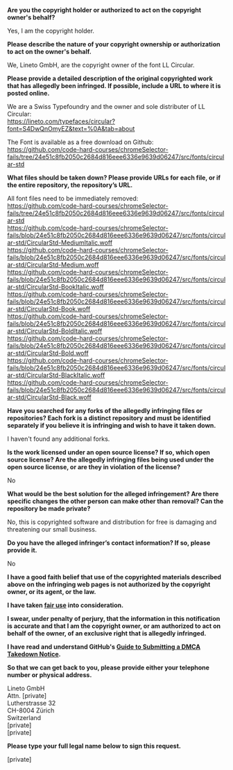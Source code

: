 **Are you the copyright holder or authorized to act on the copyright owner's behalf?**

Yes, I am the copyright holder.

**Please describe the nature of your copyright ownership or authorization to act on the owner's behalf.**

We, Lineto GmbH, are the copyright owner of the font LL Circular.

**Please provide a detailed description of the original copyrighted work that has allegedly been infringed. If possible, include a URL to where it is posted online.**

We are a Swiss Typefoundry and the owner and sole distributer of LL Circular:  
https://lineto.com/typefaces/circular?font=S4DwQnOmyEZ&text=%0A&tab=about

The Font is available as a free download on Github: https://github.com/code-hard-courses/chromeSelector-fails/tree/24e51c8fb2050c2684d816eee6336e9639d06247/src/fonts/circular-std

**What files should be taken down? Please provide URLs for each file, or if the entire repository, the repository’s URL.**

All font files need to be immediately removed:  
https://github.com/code-hard-courses/chromeSelector-fails/tree/24e51c8fb2050c2684d816eee6336e9639d06247/src/fonts/circular-std  
https://github.com/code-hard-courses/chromeSelector-fails/blob/24e51c8fb2050c2684d816eee6336e9639d06247/src/fonts/circular-std/CircularStd-MediumItalic.woff  
https://github.com/code-hard-courses/chromeSelector-fails/blob/24e51c8fb2050c2684d816eee6336e9639d06247/src/fonts/circular-std/CircularStd-Medium.woff  
https://github.com/code-hard-courses/chromeSelector-fails/blob/24e51c8fb2050c2684d816eee6336e9639d06247/src/fonts/circular-std/CircularStd-BookItalic.woff  
https://github.com/code-hard-courses/chromeSelector-fails/blob/24e51c8fb2050c2684d816eee6336e9639d06247/src/fonts/circular-std/CircularStd-Book.woff  
https://github.com/code-hard-courses/chromeSelector-fails/blob/24e51c8fb2050c2684d816eee6336e9639d06247/src/fonts/circular-std/CircularStd-BoldItalic.woff  
https://github.com/code-hard-courses/chromeSelector-fails/blob/24e51c8fb2050c2684d816eee6336e9639d06247/src/fonts/circular-std/CircularStd-Bold.woff  
https://github.com/code-hard-courses/chromeSelector-fails/blob/24e51c8fb2050c2684d816eee6336e9639d06247/src/fonts/circular-std/CircularStd-BlackItalic.woff  
https://github.com/code-hard-courses/chromeSelector-fails/blob/24e51c8fb2050c2684d816eee6336e9639d06247/src/fonts/circular-std/CircularStd-Black.woff

**Have you searched for any forks of the allegedly infringing files or repositories? Each fork is a distinct repository and must be identified separately if you believe it is infringing and wish to have it taken down.**

I haven't found any additional forks.

**Is the work licensed under an open source license? If so, which open source license? Are the allegedly infringing files being used under the open source license, or are they in violation of the license?**

No

**What would be the best solution for the alleged infringement? Are there specific changes the other person can make other than removal? Can the repository be made private?**

No, this is copyrighted software and distribution for free is damaging and threatening our small business.

**Do you have the alleged infringer’s contact information? If so, please provide it.**

No

**I have a good faith belief that use of the copyrighted materials described above on the infringing web pages is not authorized by the copyright owner, or its agent, or the law.**

**I have taken <a href="https://www.lumendatabase.org/topics/22">fair use</a> into consideration.**

**I swear, under penalty of perjury, that the information in this notification is accurate and that I am the copyright owner, or am authorized to act on behalf of the owner, of an exclusive right that is allegedly infringed.**

**I have read and understand GitHub's <a href="https://docs.github.com/articles/guide-to-submitting-a-dmca-takedown-notice/">Guide to Submitting a DMCA Takedown Notice</a>.**

**So that we can get back to you, please provide either your telephone number or physical address.**

Lineto GmbH  
Attn. [private]  
Lutherstrasse 32  
CH-8004 Zürich  
Switzerland  
[private]  
[private]

**Please type your full legal name below to sign this request.**

[private]
